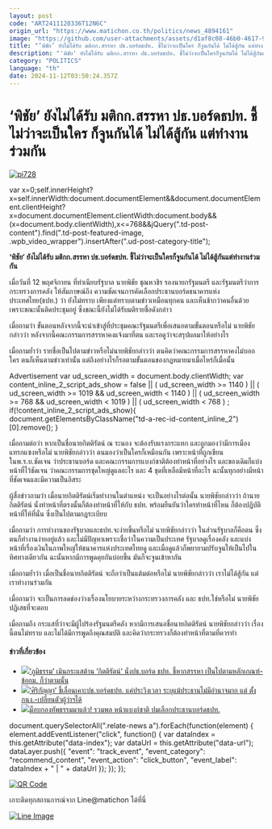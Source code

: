 ```yaml
---
layout: post
code: "ART2411120336T12N6C"
origin_url: "https://www.matichon.co.th/politics/news_4894161"
image: "https://github.com/user-attachments/assets/d1af8c08-46b0-4617-9d50-d95ba755271d"
title: "‘พิชัย’ ยังไม่ได้รับ มติกก.สรรหา ปธ.บอร์ดธปท. ชี้ไม่ว่าจะเป็นใคร ก็จูนกันได้ ไม่ได้สู้กัน แต่ทำงานร่วมกัน"
description: "'พิชัย' ยังไม่ได้รับ มติกก.สรรหา ปธ.บอร์ดธปท. ชี้ไม่ว่าจะเป็นใครก็จูนกันได้ ไม่ได้สู้กันแต่ทำงานร่วมกัน"
category: "POLITICS"
language: "th"
date: 2024-11-12T03:50:24.357Z
---
```


# ‘พิชัย’ ยังไม่ได้รับ มติกก.สรรหา ปธ.บอร์ดธปท. ชี้ไม่ว่าจะเป็นใคร ก็จูนกันได้ ไม่ได้สู้กัน แต่ทำงานร่วมกัน

[![](https://www.matichon.co.th/wp-content/uploads/2024/11/pi728-3.jpg "pi728")](https://www.matichon.co.th/wp-content/uploads/2024/11/pi728-3.jpg)

var x=0;self.innerHeight?x=self.innerWidth:document.documentElement&&document.documentElement.clientHeight?x=document.documentElement.clientWidth:document.body&&(x=document.body.clientWidth),x<=768&&jQuery(".td-post-content").find(".td-post-featured-image, .wpb\_video\_wrapper").insertAfter(".ud-post-category-title");

**‘พิชัย’ ยังไม่ได้รับ มติกก.สรรหา ปธ.บอร์ดธปท. ชี้ไม่ว่าจะเป็นใครก็จูนกันได้ ไม่ได้สู้กันแต่ทำงานร่วมกัน**

เมื่อวันที่ 12 พฤศจิกายน ที่ทำเนียบรัฐบาล นายพิชัย ชุณหวชิร รองนายกรัฐมนตรี และรัฐมนตรีว่าการกระทรวงการคลัง ให้สัมภาษณ์ถึง ความชัดเจนการคัดเลือกประธานบอร์ดธนาคารแห่งประเทศไทย(ธปท.) ว่า ยังไม่ทราบ เพียงแต่ทราบตามข่าวเหมือนทุกคน และเห็นช้ากว่าคนอื่นด้วย เพราะขณะนั้นติดประชุมอยู่ ซึ่งขณะนี้ยังไม่ได้รับมติรายชื่อดังกล่าว

เมื่อถามว่า ขั้นตอนหลังจากนี้จะนำเข้าสู่ที่ประชุมคณะรัฐมนตรีเพื่อเสนอตามขั้นตอนหรือไม่ นายพิชัยกล่าวว่า หลังจากนี้คณะกรรมการสรรหาคงแจ้งมาที่ตน และรอดูว่าจะสรุปผลมาให้อย่างไร

เมื่อถามย้ำว่า รายชื่อเป็นไปตามข่าวหรือไม่นายพิชัยกล่าวว่า ตนคิดว่าคณะกรรมการสรรหาคงไม่บอกใคร ตนก็เห็นตามข่าวเท่านั้น แต่ถึงอย่างไรก็รอตามขั้นตอนของกฎหมายมาเมื่อไหร่ก็เมื่อนั้น

Advertisement var ud\_screen\_width = document.body.clientWidth; var content\_inline\_2\_script\_ads\_show = false || ( ud\_screen\_width >= 1140 ) || ( ud\_screen\_width >= 1019 && ud\_screen\_width < 1140 ) || ( ud\_screen\_width >= 768 && ud\_screen\_width < 1019 ) || ( ud\_screen\_width < 768 ) ; if(!content\_inline\_2\_script\_ads\_show){ document.getElementsByClassName("td-a-rec-id-content\_inline\_2")\[0\].remove(); }

เมื่อถามต่อว่า หากเป็นชื่อนายกิตติรัตน์ ณ ระนอง จะต้องรับแรงกระแทก และถูกมองว่ามีการเมืองแทรกแซงหรือไม่ นายพิชัยกล่าวว่า ตนมองว่าเป็นใครก็เหมือนกัน เพราะหน้าที่ถูกเขียนในพ.ร.บ.ชัดเจน ว่าประธานบอร์ด และคณะกรรมการแบงก์ชาติต้องทำหน้าที่อย่างไร และของเดิมก็แบ่งหน้าที่ไว้ชัดเจน ว่าคณะกรรมการชุดใหญ่ดูแลอะไร และ 4 ชุดที่เหลือมีหน้าที่อะไร ฉะนั้นทุกอย่างมีหน้าที่ชัดเจนและมีความเป็นอิสระ

ผู้สื่อข่าวถามว่า เมื่อนายกิตติรัตน์เริ่มทำงานในตำแหน่ง จะเป็นอย่างไรต่อนั้น นายพิชัยกล่าวว่า ถ้านายกิตติรัตน์ นั่งทำหน้าที่ตรงนั้นก็ต้องทำหน้าที่ให้กับ ธปท. พร้อมยืนยันว่าใครทำหน้าที่ไหน ก็ต้องปฎิบัติหน้าที่ให้ที่นั่น ซึ่งเป็นไปตามกฎระเบียบ

เมื่อถามว่า การทำงานของรัฐบาลและธปท.จะง่ายขึ้นหรือไม่ นายพิชัยกล่าวว่า ในส่วนรัฐบาลก็คือตน ซึ่งตนก็ทำงานง่ายอยู่แล้ว และไม่มีปัญหาเพราะเชื่อว่าในความเป็นประเทศ รัฐบาลดูเรื่องคลัง และแบ่งหน้าที่เรื่องเงินในภาพใหญ่ให้ธนาคารแห่งประเทศไทยดู และเมื่อดูแล้วก็พยายามปรับจูนให้เป็นไปในทิศทางเดียวกัน ฉะนั้นหากมีการพูดคุยกันบ่อยขึ้น มันก็จะจูนเข้าหากัน

เมื่อถามย้ำว่า เมื่อเป็นชื่อนายกิตติรัตน์ จะถือว่าเป็นแต้มต่อหรือไม่ นายพิชัยกล่าวว่า เราไม่ได้สู้กัน แต่เราทำงานร่วมกัน

เมื่อถามว่า จะเป็นการลดช่องว่างเรื่องนโยบายระหว่างกระทรวงการคลัง และ ธปท.ใช่หรือไม่ นายพิชัย ปฏิเสธที่จะตอบ

เมื่อถามถึง กระแสที่ว่าจะมีผู้ไปร้องรัฐมนตรีคลัง หากมีการเสนอชื่อนายกิตติรัตน์ นายพิชัยกล่าวว่า เรื่องนี้ตนไม่ทราบ และไม่ได้มีการพูดถึงคุณสมบัติ และคิดว่ากระทรวงก็ต้องทำหน้าที่ตามที่ควรทำ

#### ข่าวที่เกี่ยวข้อง

*   [![](https://www.matichon.co.th/wp-content/uploads/2024/11/pt728-3.jpg)‘ภูมิธรรม’ เมินกระแสต้าน ‘กิตติรัตน์’ นั่งปธ.บอร์ด ธปท. ชี้หากสรรหา เป็นไปตามหลักเกณฑ์-ข้อกม. ก็ว่าตามนั้น](https://www.matichon.co.th/politics/news_4894124)
*   [![](https://www.matichon.co.th/wp-content/uploads/2024/11/siri728.jpg)‘ศิริกัญญา’ ชี้เลื่อนเคาะปธ.บอร์ดธปท. แค่ประวิงเวลา ระบุแม้ประธานไม่มีอำนาจมาก แต่ ตั้งกนง.-เปลี่ยนตัวผู้ว่าฯได้](https://www.matichon.co.th/politics/news_4881282)
*   [![](https://www.matichon.co.th/wp-content/uploads/2024/11/ihv7-wed.jpg)ม็อบกองทัพธรรมมาแล้ว! รวมพล หน้าแบงก์ชาติ ปมเลือกประธานบอร์ดธปท.](https://www.matichon.co.th/economy/news_4880864)

document.querySelectorAll(".relate-news a").forEach(function(element) { element.addEventListener("click", function() { var dataIndex = this.getAttribute("data-index"); var dataUrl = this.getAttribute("data-url"); dataLayer.push({ "event": "track\_event", "event\_category": "recommend\_content", "event\_action": "click\_button", "event\_label": dataIndex + " | " + dataUrl }); }); });

[![QR Code](https://www.matichon.co.th/wp-content/uploads/2023/07/wob1371z.jpg)](https://lin.ee/ht0nDxX)

เกาะติดทุกสถานการณ์จาก Line@matichon ได้ที่นี่

[![Line Image](https://www.matichon.co.th/wp-content/uploads/2023/07/th.png)](https://lin.ee/ht0nDxX)